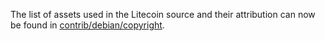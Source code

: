 The list of assets used in the Litecoin source and their attribution can now be found in [contrib/debian/copyright](../contrib/debian/copyright).
